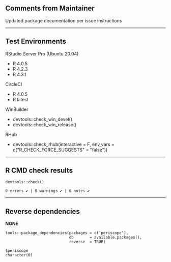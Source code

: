 ## Comments from Maintainer

Updated package documentation per issue instructions

---  
    
## Test Environments
    

RStudio Server Pro (Ubuntu 20.04)
* R 4.0.5
* R 4.2.3
* R 4.3.1

CircleCI

* R 4.0.5
* R latest

WinBuilder

* devtools::check_win_devel()  
* devtools::check_win_release()  

RHub

* devtools::check_rhub(interactive = F, env_vars = c("R_CHECK_FORCE_SUGGESTS" = "false"))

---  
    
## R CMD check results
    
    
```
devtools::check()  

0 errors ✔ | 0 warnings ✔ | 0 notes ✔
```

---  
    
## Reverse dependencies
    
**NONE**
    
```
tools::package_dependencies(packages = c('periscope'),
                            db       = available.packages(), 
                            reverse  = TRUE)

$periscope  
character(0)
```

